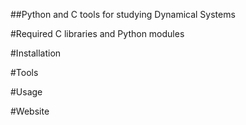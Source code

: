 ##Python and C tools for studying Dynamical Systems

#Required C libraries and Python modules

#Installation

#Tools

#Usage

#Website
